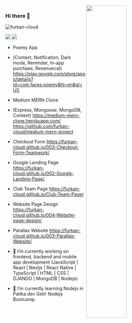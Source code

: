 <img src="https://github-readme-stats.vercel.app/api?username=furkan-cloud&show_icons=true&theme=tokyonight" align='right' width="50%">

### Hi there 👋
<p align="left"> <img src="https://komarev.com/ghpvc/?username=furkan-cloud" alt="furkan-cloud" /> </p>

[![](https://img.shields.io/badge/linkedin-%230077B5.svg?&style=for-the-badge&logo=linkedin&logoColor=white)](https://www.linkedin.com/in/furkan-t%C3%BCrko%C4%9Flu-963686195/)
[![](https://img.shields.io/badge/medium-%2312100E.svg?&style=for-the-badge&logo=medium&logoColor=white)](https://medium.com/@firstinfirstout2020)

- Poemy App
- (Context, Notification, Dark mode, Reminder, In-app purchase, Revenuecat)
https://play.google.com/store/apps/details?id=com.faces.poemy&hl=en&gl=US

- Medium MERN Clone
- (Express, Mongoose, MongoDB, Context)
https://medium-mern-clone.herokuapp.com/
https://github.com/furkan-cloud/medium-mern-project

- Checkout Form
https://furkan-cloud.github.io/003-Checkout-Form-Teamwork/

- Google Landing Page
https://furkan-cloud.github.io/002-Google-Landing-Page/

- Club Team Page
https://furkan-cloud.github.io/Club-Team-Page/

- Website Page Design
https://furkan-cloud.github.io/004-Website-page-design/

- Parallax Website
https://furkan-cloud.github.io/003-Parallax-Website/

- 🔭 I’m currently working on frontend, backend and mobile app development (JavaScript | React | Nextjs | React Native | TypeScript | HTML | CSS | DJANGO | MongoDB | Nodejs)
- 🌱 I’m currently learning Nodejs in Patika.dev Getir Nodejs Bootcamp.

<!--
**furkan-cloud/furkan-cloud** is a ✨ _special_ ✨ repository because its `README.md` (this file) appears on your GitHub profile.

Here are some ideas to get you started:

[![](https://img.shields.io/badge/google%20play-%2300c853.svg?&style=for-the-badge&logo=google%20play&logoColor=white)](https://play.google.com/store/apps/dev?id=5063465632723503345)

- 🌱 I’m currently learning ...
- 👯 I’m looking to collaborate on ...
- 🤔 I’m looking for help with ...
- 💬 Ask me about ...
- 📫 How to reach me: ...
- 😄 Pronouns: ...
- ⚡ Fun fact: ...
-->
